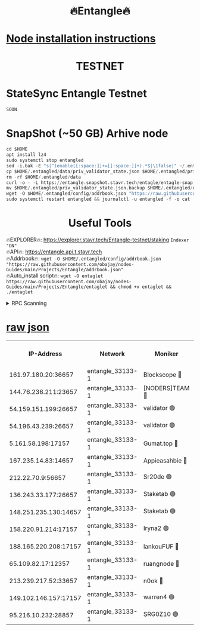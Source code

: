 <h1 align="center"> 🔥Entangle🔥</h1>

[Node installation instructions](https://github.com/obajay/nodes-Guides/tree/main/Projects/Entangle)
=

<h1 align="center"> TESTNET</h1>

# StateSync Entangle Testnet
```python
SOON
```
# SnapShot (~50 GB) Arhive node
```python
cd $HOME
apt install lz4
sudo systemctl stop entangled
sed -i.bak -E "s|^(enable[[:space:]]+=[[:space:]]+).*$|\1false|" ~/.entangled/config/config.toml
cp $HOME/.entangled/data/priv_validator_state.json $HOME/.entangled/priv_validator_state.json.backup
rm -rf $HOME/.entangled/data
curl -o - -L https://entangle.snapshot.stavr.tech/entagle/entagle-snap.tar.lz4 | lz4 -c -d - | tar -x -C $HOME/.entangled --strip-components 2
mv $HOME/.entangled/priv_validator_state.json.backup $HOME/.entangled/data/priv_validator_state.json
wget -O $HOME/.entangled/config/addrbook.json "https://raw.githubusercontent.com/obajay/nodes-Guides/main/Projects/Entangle/addrbook.json"
sudo systemctl restart entangled && journalctl -u entangled -f -o cat
```
 <h1 align="center"> Useful Tools</h1>
 
🔥EXPLORER🔥: https://explorer.stavr.tech/Entangle-testnet/staking        `Indexer "ON"` \
🔥API🔥:      https://entangle.api.t.stavr.tech \
🔥Addrbook🔥: ```wget -O $HOME/.entangled/config/addrbook.json "https://raw.githubusercontent.com/obajay/nodes-Guides/main/Projects/Entangle/addrbook.json"``` \
🔥Auto_install script🔥:  `wget -O entaglet https://raw.githubusercontent.com/obajay/nodes-Guides/main/Projects/Entangle/entaglet && chmod +x entaglet && ./entaglet`


<details>
<summary>RPC Scanning</summary>

<h2 align="center"> We scan nodes in real time every 4 hours. And we provide the final result of RPC endpoints.
We cannot influence the operation of these nodes in any way. </h2>


```python
If Voting Power is higher than 0 --> then the Node is a validator of the network and may be subject to attack and be a potential threat to the chain.
```
```python
We marked such validators with a red symbol
```

</details>

[raw json](https://rpc-check.entangt.stavr.tech/entangt/rpc-entangt-result.json)
=


<table><tr><th>IP-Address</th><th>Network</th><th>Moniker</th><th>Latest Block Height</th><th>Earliest Block Height</th><th>Catching Up</th><th>Voting Power</th><th>Scan Time</th></tr><tr><td>161.97.180.20:36657</td><td>entangle_33133-1</td><td>Blockscope 🔴</td><td>921489</td><td>1</td><td>False</td><td>133596446037095</td><td>2023-12-04T04:47:59.273220278UTC</td></tr><tr><td>144.76.236.211:23657</td><td>entangle_33133-1</td><td>[NODERS]TEAM 🔴</td><td>921491</td><td>1</td><td>False</td><td>47049700500000000</td><td>2023-12-04T04:48:10.856694945UTC</td></tr><tr><td>54.159.151.199:26657</td><td>entangle_33133-1</td><td>validator 🟢</td><td>921493</td><td>1</td><td>False</td><td>0</td><td>2023-12-04T04:48:18.227989668UTC</td></tr><tr><td>54.196.43.239:26657</td><td>entangle_33133-1</td><td>validator 🟢</td><td>921493</td><td>1</td><td>False</td><td>0</td><td>2023-12-04T04:48:18.856677927UTC</td></tr><tr><td>5.161.58.198:17157</td><td>entangle_33133-1</td><td>Gumat.top 🔴</td><td>921495</td><td>522001</td><td>False</td><td>80934118562062</td><td>2023-12-04T04:48:24.282408527UTC</td></tr><tr><td>167.235.14.83:14657</td><td>entangle_33133-1</td><td>Appieasahbie 🔴</td><td>921495</td><td>531401</td><td>False</td><td>44568809900999996</td><td>2023-12-04T04:48:21.516392495UTC</td></tr><tr><td>212.22.70.9:56657</td><td>entangle_33133-1</td><td>Sr20de 🟢</td><td>921489</td><td>620601</td><td>False</td><td>0</td><td>2023-12-04T04:47:58.764060556UTC</td></tr><tr><td>136.243.33.177:26657</td><td>entangle_33133-1</td><td>Staketab 🟢</td><td>921492</td><td>660001</td><td>False</td><td>0</td><td>2023-12-04T04:48:13.244321902UTC</td></tr><tr><td>148.251.235.130:14657</td><td>entangle_33133-1</td><td>Staketab 🟢</td><td>921489</td><td>660801</td><td>False</td><td>0</td><td>2023-12-04T04:47:58.994229213UTC</td></tr><tr><td>158.220.91.214:17157</td><td>entangle_33133-1</td><td>Iryna2 🟢</td><td>921493</td><td>704001</td><td>False</td><td>0</td><td>2023-12-04T04:48:19.258003846UTC</td></tr><tr><td>188.165.220.208:17157</td><td>entangle_33133-1</td><td>lankouFUF 🔴</td><td>921489</td><td>725001</td><td>False</td><td>141899900000002</td><td>2023-12-04T04:48:04.145236543UTC</td></tr><tr><td>65.109.82.17:12357</td><td>entangle_33133-1</td><td>ruangnode 🔴</td><td>921489</td><td>806001</td><td>False</td><td>146671482790726</td><td>2023-12-04T04:47:59.707858238UTC</td></tr><tr><td>213.239.217.52:33657</td><td>entangle_33133-1</td><td>n0ok 🔴</td><td>921493</td><td>821493</td><td>False</td><td>46574292273662988</td><td>2023-12-04T04:48:17.583660707UTC</td></tr><tr><td>149.102.146.157:17157</td><td>entangle_33133-1</td><td>warren4 🟢</td><td>921491</td><td>822001</td><td>False</td><td>0</td><td>2023-12-04T04:48:10.619583083UTC</td></tr><tr><td>95.216.10.232:28857</td><td>entangle_33133-1</td><td>SRG0Z10 🟢</td><td>921488</td><td>842001</td><td>False</td><td>0</td><td>2023-12-04T04:47:58.363934177UTC</td></tr></table>
